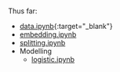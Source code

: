 <br>

Thus far:

* [data.ipynb](https://colab.research.google.com/github/exhypotheses/risk/blob/develop/notebooks/data.ipynb){:target="\_blank"}
* [embedding.ipynb](https://colab.research.google.com/github/exhypotheses/risk/blob/develop/notebooks/embedding.ipynb)
* [splitting.ipynb](https://colab.research.google.com/github/exhypotheses/risk/blob/develop/notebooks/splitting.ipynb)
* Modelling
  * [logistic.ipynb](https://colab.research.google.com/github/exhypotheses/risk/blob/develop/notebooks/logistic.ipynb)

<br>
<br>
<br>
<br>
